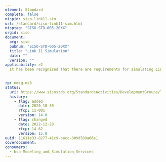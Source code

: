 ```yaml
---
element: Standard
complete: false
nispid: siso-link11-sim
url: /standard/siso-link11-sim.html
nisptag: "SISO-STD-005-20XX"
orgid: siso
document:
  org: siso
  pubnum: "SISO-STD-005-20XX"
  title: "Link 11 Simulation"
  date: ""
  version: ""
applicability: >2
  It has been recognized that there are requirements for simulating Link 11/11B in both DIS and HLA. This standard provides definitions, guidance, and standardization required for this purpose.  For the DIS implementation, Link 11/11B messages are described in terms of the established DIS Transmitter and Signal Protocol Data Units (PDUs). For the HLA implementation, Link 11/11B messages are described in terms of HLA instructions formatted in compliance with the IEEE 1516 standard. These instructions are presented in the form of a Base Object Model (BOM) that may be incorporated into a system FOM. RPR-FOM based simulations should be able to easily integrate the Link 11/11B BOM into their FOMs.

  
rp: nmsg-ms3
status:
  uri: https://www.sisostds.org/StandardsActivities/DevelopmentGroups/TADILTALESPDGPSG.aspx
  history: 
    - flag: added
      date: 2020-10-30
      rfcp: 11-001
      version: 14.0
    - flag: changed
      date: 2022-12-20
      rfcp: 14-62
      version: 15.0
uuid: 11611e33-8277-41c9-bacc-809d588a66e1
coverdocument:
consumers:
  - bsp-Modeling_and_Simulation_Services
---
```

